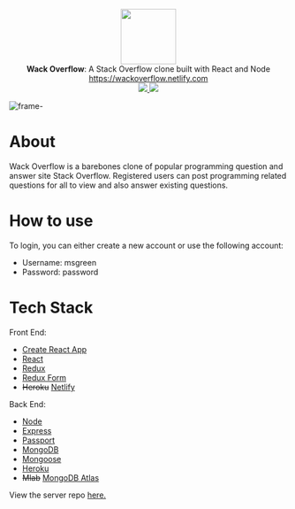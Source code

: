 <p align='center'>
  <img src="https://user-images.githubusercontent.com/34469795/52679918-e971f100-2ef3-11e9-997b-69423c6f9cce.png" height="100" />
  <br/>
  <span><b>Wack Overflow</b></span>: A Stack Overflow clone built with React and Node
  <br/>
  <a href='https://wackoverflow.netlify.com'>https://wackoverflow.netlify.com</a>
  <br/>
  <a href='https://app.netlify.com/sites/wackoverflow/deploys'>
  <img  src='https://api.netlify.com/api/v1/badges/a12742ad-cae6-49e7-811d-44eb13de8b1c/deploy-status'>
  </a>
  <a href='https://circleci.com/gh/alexgutes/Wack-Overflow'>
  <img src='https://circleci.com/gh/alexgutes/Wack-Overflow.svg?style=svg'>

</a>
</p>

![frame-](https://user-images.githubusercontent.com/34469795/52757343-95cdd900-2fc1-11e9-90fb-24846473284c.png)



# About

Wack Overflow is a barebones clone of popular programming question and answer site Stack Overflow. Registered users can post programming related questions for all to view and also answer existing questions.

# How to use

To login, you can either create a new account or use the following account:

- Username: msgreen
- Password: password

# Tech Stack
Front End:
- [Create React App](https://github.com/facebook/create-react-app)
- [React](https://github.com/facebook/react)
- [Redux](https://github.com/reduxjs/redux)
- [Redux Form](https://github.com/erikras/redux-form)
- ~~Heroku~~ [Netlify](https://www.netlify.com/)

Back End:

- [Node](https://github.com/nodejs/node)
- [Express](https://github.com/expressjs/express)
- [Passport](https://github.com/jaredhanson/passport)
- [MongoDB](https://github.com/mongodb/mongo)
- [Mongoose](https://github.com/Automattic/mongoose/)
- [Heroku](https://www.heroku.com/home)
- ~~Mlab~~ [MongoDB Atlas](https://www.mongodb.com/cloud/atlas)

View the server repo [here.](https://github.com/thinkful-ei24/alex-full-stack-project-server)
